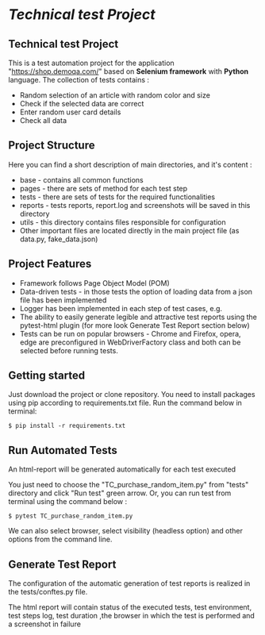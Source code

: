 ***Technical test Project***
==================

## Technical test Project

This is a test automation project for the application "https://shop.demoqa.com/" based on **Selenium framework** with **Python** language. The collection of tests contains : 

* Random selection of an article with random color and size
* Check if the selected data are correct
* Enter random user card details
* Check all data

## Project Structure

Here you can find a short description of main directories, and it's content :

* base - contains all common functions 
* pages - there are sets of method for each test step
* tests - there are sets of tests for the required functionalities
* reports - tests reports, report.log and screenshots will be saved in this directory
* utils - this directory contains files responsible for configuration
* Other important files are located directly in the main project file (as data.py, fake_data.json)

## Project Features

* Framework follows Page Object Model (POM)
* Data-driven tests - in those tests the option of loading data from a json file has been implemented
* Logger has been implemented in each step of test cases, e.g.
* The ability to easily generate legible and attractive test reports using the pytest-html plugin (for more look Generate Test Report section below)
* Tests can be run on popular browsers - Chrome and Firefox, opera, edge are preconfigured in WebDriverFactory class and both can be selected before running tests.

## Getting started

Just download the project or clone repository. You need to install packages using pip according to requirements.txt file.
Run the command below in terminal:

```
$ pip install -r requirements.txt
```

## Run Automated Tests

An html-report will be generated automatically for each test executed

You just need to choose the "TC_purchase_random_item.py" from "tests" directory and click "Run test" green arrow.
Or, you can run test from terminal using the command below : 

```
$ pytest TC_purchase_random_item.py 

```
We can also select browser, select visibility (headless option) and other options from the command line.

## Generate Test Report

The configuration of the automatic generation of test reports is realized in the tests/conftes.py file.

The html report will contain status of the executed tests, test environment, test steps log, test duration ,the browser in which the test is performed and a screenshot in failure